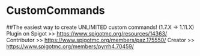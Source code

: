 # CustomCommands
##The easiest way to create UNLIMITED custom commands! (1.7.X -> 1.11.X)
Plugin on Spigot >> https://www.spigotmc.org/resources/14363/
Contributor      >> https://www.spigotmc.org/members/paz.175550/
Creator          >> https://www.spigotmc.org/members/pyrrh4.70459/

